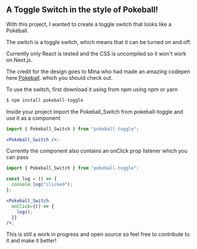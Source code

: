 ## A Toggle Switch in the style of Pokeball!

With this project, I wanted to create a toggle switch that looks like a Pokéball.

The switch is a toggle switch, which means that it can be turned on and off.

Currently only React is tested and the CSS is uncompiled so it won't work on Next.js.

The credit for the design goes to Mina who had made an amazing codepen here [Pokeball](https://codepen.io/codeanddream/pen/abwGgmJ). which you should check out.

To use the switch, first download it using from npm using npm or yarn

```bash
$ npm install pokeball-toggle
```

Inside your project import the Pokeball_Switch from pokeball-toggle and use it as a component

```jsx
import { Pokeball_Switch } from "pokeball-toggle";

<Pokeball_Switch />;
```

Currently the component also contains an onClick prop listener which you can pass

```jsx
import { Pokeball_Switch } from "pokeball-toggle";

const log = () => {
  console.log("clicked");
};

<Pokeball_Switch
  onClick={() => {
    log();
  }}
/>;
```

This is still a work in progress and open source so feel free to contribute to it and make it better!
